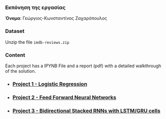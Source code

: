 ### Eκπόνηση της εργασίας
__Όνομα__: Γεώργιος-Κωνσταντίνος Ζαχαρόπουλος

### Dataset
Unzip the file `imdb-reviews.zip`

### Content
Each project has a IPYNB File and a report (pdf) with a detailed walkthrough of the solution.

 * ### [Project 1 - Logistic Regression](https://github.com/KonstantinosZach/SentimentClassifiers/tree/main/Project1)

 * ### [Project 2 - Feed Forward Neural Networks](https://github.com/KonstantinosZach/SentimentClassifiers/tree/main/Project2)

 * ### [Project 3 - Bidirectional Stacked RNNs with LSTM/GRU cells](https://github.com/KonstantinosZach/SentimentClassifiers/tree/main/Project3)
